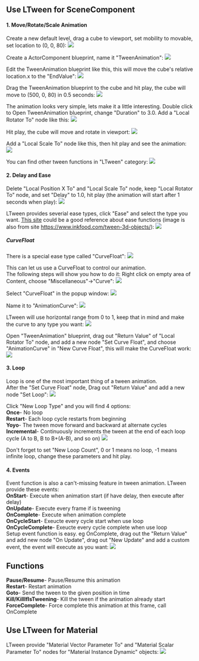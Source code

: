 ## Use LTween for SceneComponent

#### 1. Move/Rotate/Scale Animation
Create a new default level, drag a cube to viewport, set mobility to movable, set location to (0, 0, 80):
![](step1.png)

Create a ActorComponent blueprint, name it "TweenAnimation":
![](step2.png)

Edit the TweenAnimation blueprint like this, this will move the cube's relative location.x to the "EndValue":
![](step3.png)

Drag the TweenAnimation blueprint to the cube and hit play, the cube will move to (500, 0, 80) in 0.5 seconds:
![](step4.png)

The animation looks very simple, lets make it a little interesting. Double click to Open TweenAnimation blueprint, change "Duration" to 3.0. Add a "Local Rotator To" node like this:
![](step5.png)

Hit play, the cube will move and rotate in viewport:
![](step6.png)

Add a "Local Scale To" node like this, then hit play and see the animation:
![](step7.png)

You can find other tween functions in "LTween" category:
![](step7.1.png)

#### 2. Delay and Ease
Delete "Local Position X To" and "Local Scale To" node, keep "Local Rotator To" node, and set "Delay" to 1.0, hit play (the animation will start after 1 seconds when play):
![](step8.png)

LTween provides severial ease types, click "Ease" and select the type you want. [This site](https://www.inkfood.com/tween-3d-objects/) could be a good reference about ease functions (image is also from site https://www.inkfood.com/tween-3d-objects/):
![](https://www.inkfood.com/wordprez/wp-content/uploads/easingFunctions.png)

  
##### CurveFloat
There is a special ease type called "CurveFloat":
![](step9.png)

This can let us use a CurveFloat to control our animation.  
The following steps will show you how to do it:
Right click on empty area of Content, choose "Miscellaneous"->"Curve":
![](step10.png)

Select "CurveFloat" in the popup window:
![](step11.png)

Name it to "AnimationCurve":
![](step12.png)

LTween will use horizontal range from 0 to 1, keep that in mind and make the curve to any type you want:
![](step13.png)

Open "TweenAnimation" blueprint, drag out "Return Value" of "Local Rotator To" node, and add a new node "Set Curve Float", and choose "AnimationCurve" in "New Curve Float", this will make the CurveFloat work:
![](step14.png)

#### 3. Loop
Loop is one of the most important thing of a tween animation.  
After the "Set Curve Float" node, Drag out "Return Value" and add a new node "Set Loop":
![](step15.png)

Click "New Loop Type" and you will find 4 options:  
**Once**- No loop  
**Restart**- Each loop cycle restarts from beginning  
**Yoyo**- The tween move forward and backward at alternate cycles  
**Incremental**- Continuously increments the tween at the end of each loop cycle (A to B, B to B+(A-B), and so on)
![](step16.png)

Don't forget to set "New Loop Count", 0 or 1 means no loop, -1 means infinite loop, change these parameters and hit play.

#### 4. Events
Event function is also a can't-missing feature in tween animation.
LTween provide these events:  
**OnStart**- Execute when animation start (if have delay, then execute after delay)  
**OnUpdate**- Execute every frame if is tweening  
**OnComplete**- Execute when animation complete  
**OnCycleStart**- Exeucte every cycle start when use loop  
**OnCycleComplete**- Exeucte every cycle complete when use loop  
Setup event function is easy. eg OnComplete, drag out the "Return Value" and add new node "On Update", drag out "New Update" and add a custom event, the event will execute as you want:
![](step17.png)


## Functions
**Pause/Resume**- Pause/Resume this animation  
**Restart**- Restart animation  
**Goto**- Send the tween to the given position in time  
**Kill/KillIfIsTweening**- Kill the tween if the animation already start  
**ForceComplete**- Force complete this animation at this frame, call OnComplete  

## Use LTween for Material

LTween provide "Material Vector Parameter To" and "Material Scalar Parameter To" nodes for "Material Instance Dynamic" objects:
![](step18.png)
